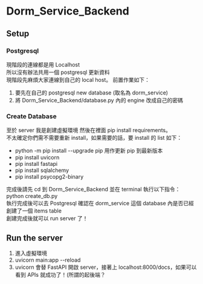 # Dorm_Service_Backend

## Setup

### Postgresql
現階段的連線都是用 Localhost <br>
所以沒有辦法共用一個 postgresql 更新資料<br>
現階段先麻煩大家連線到自己的 local host。
前置作業如下：<br>
1. 要先在自己的 postgresql new database (取名為 dorm_service)
2. 將 Dorm_Service_Backend/database.py 內的 engine 改成自己的密碼

### Create Database
至於 server 我是創建虛擬環境 然後在裡面 pip install requirements。<br>
不太確定你們需不需要重新 install，如果需要的話，要 install 的 list 如下：<br>
* python -m pip install --upgrade pip 用作更新 pip 到最新版本
* pip install uvicorn
* pip install fastapi
* pip install sqlalchemy
* pip install psycopg2-binary

完成後請先 cd 到 Dorm_Service_Backend 並在 terminal 執行以下指令：<br>
python create_db.py<br>
執行完成後可以去 Postgresql 確認在 dorm_service 這個 database 內是否已經創建了一個 items table<br>
創建完成後就可以 run server 了！

## Run the server
1. 進入虛擬環境
2. uvicorn main:app --reload
3. uvicorn 會替 FastAPI 開啟 server，接著上 localhost:8000/docs，如果可以看到 APIs 就成功了！(所謂的起後端？
